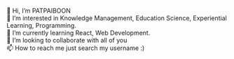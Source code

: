👋 Hi, I’m PATPAIBOON  
👀 I’m interested in Knowledge Management, Education Science, Experiential Learning, Programming.  
🌱 I’m currently learning React, Web Development.  
💞️ I’m looking to collaborate with all of you  
📫 How to reach me just search my username :)
